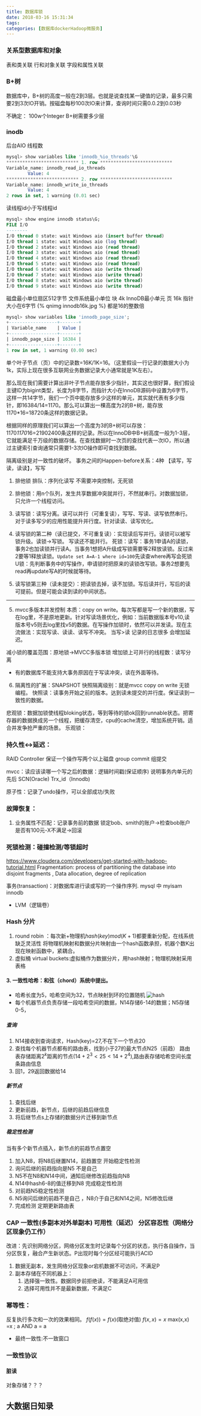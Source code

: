 ```yaml
---
title: 数据库锁
date: 2018-03-16 15:31:34
tags:
categories: [数据库dockerHadoop微服务]
---
```

### 关系型数据库和对象
表和类关联
行和对象关联
字段和属性关联

### B+树
数据库中，B+树的高度一般在2到3层。也就是说查找某一键值的记录，最多只需要2到3次IO开销。按磁盘每秒100次IO来计算，查询时间只需0.0.2到0.03秒

不确定：
100w个Integer B+树需要多少层

### inodb

后台AIO 线程数
```sql
mysql> show variables like 'innodb_%io_threads'\G
*************************** 1. row ***************************
Variable_name: innodb_read_io_threads
        Value: 4
*************************** 2. row ***************************
Variable_name: innodb_write_io_threads
        Value: 4
2 rows in set, 1 warning (0.01 sec)
```

读线程id小于写线程id
```sql
mysql> show engine innodb status\G;
FILE I/O
--------
I/O thread 0 state: wait Windows aio (insert buffer thread)
I/O thread 1 state: wait Windows aio (log thread)
I/O thread 2 state: wait Windows aio (read thread)
I/O thread 3 state: wait Windows aio (read thread)
I/O thread 4 state: wait Windows aio (read thread)
I/O thread 5 state: wait Windows aio (read thread)
I/O thread 6 state: wait Windows aio (write thread)
I/O thread 7 state: wait Windows aio (write thread)
I/O thread 8 state: wait Windows aio (write thread)
I/O thread 9 state: wait Windows aio (write thread)
```

磁盘最小单位扇区512字节
文件系统最小单位 块 4k
InnoDB最小单元 页 16k
指针大小在6字节
{% qnimg innodb16k.jpg %}
都是16的整数倍
```sql
mysql> show variables like 'innodb_page_size';
+------------------+-------+
| Variable_name    | Value |
+------------------+-------+
| innodb_page_size | 16384 |
+------------------+-------+
1 row in set, 1 warning (0.00 sec)
```

单个叶子节点（页）中的记录数=16K/1K=16。（这里假设一行记录的数据大小为1k，实际上现在很多互联网业务数据记录大小通常就是1K左右）。

那么现在我们需要计算出非叶子节点能存放多少指针，其实这也很好算，我们假设主键ID为bigint类型，长度为8字节，而指针大小在InnoDB源码中设置为6字节，这样一共14字节，我们一个页中能存放多少这样的单元，其实就代表有多少指针，即16384/14=1170。那么可以算出一棵高度为2的B+树，能存放1170*16=18720条这样的数据记录。

根据同样的原理我们可以算出一个高度为3的B+树可以存放：1170*1170*16=21902400条这样的记录。所以在InnoDB中B+树高度一般为1-3层，它就能满足千万级的数据存储。在查找数据时一次页的查找代表一次IO，所以通过主键索引查询通常只需要1-3次IO操作即可查找到数据。

隔离级别是对一致性的破坏。
事务之间的Happen-before关系：4种 【读写，写读，读读】，写写
1. 排他锁 排队：序列化读写 不需要冲突控制，无死锁
2. 排他锁：用n个队列，发生共享数据冲突就并行，不然就串行。对数据加锁，只允许一个线程访问。
3. 读写锁：读写分离。读可以并行（可重复读），写写、写读、读写依然串行。对于读多写少的应用性能提升并行度。针对读读、读写优化。
4. 读写锁的第二种（读已提交，不可重复读）：实现读后写并行。读锁可以被写锁升级。读锁->写锁。 写读还不能并行。
死锁：读写：事务1申请A的读锁，事务2也加读锁并行读A。当事务1想把A升级成写锁需要等2释放读锁。反过来2要等1释放读锁。`Update set A=A-1 where id=100`先读查where再写会死锁
U锁：先判断事务中的写操作，申请锁时把原来的读锁改写锁。事务2想要先read再update写A的时候就等待。

5. 读写锁第三种（读未提交）：把读锁去掉，读不加锁。写后读并行，写后的读可提前。但是可能会读到读的中间状态。

---
5.  mvcc多版本并发控制 本质：copy on write。每次写都是写一个新的数据，写在log里，不是原地更新。针对写读场景优化，例如：当前数据版本号v10,读版本号v5则去log里找v5的数据。在写操作加锁时，依然可以并发读。现在主流做法：实现写读、读读、读写不冲突。
当写>读 记录的日志很多 会增加延迟。

减小锁的覆盖范围：原地锁->MVCC多版本锁
增加锁上可并行的线程数：读写分离
- 有的数据库不能支持大事务原因在于写读冲突，读在外面等待。
6. 隔离性的扩展：SNAPSHOT 快照隔离级别：就是mvcc copy on write 无锁编程。
    快照读：读事务开始之前的版本。达到读未提交的并行度。保证读到一致性的数据。

悲观锁：数据加锁使线程bloking状态，等到等待的锁ok回到runnable状态。把寄存器的数据换成另一个线程，把缓存清空，cpu的cache清空，增加系统开销。适合并发争抢严重的场景。
乐观锁：

### 持久性<->延迟：
RAID Controller 保证一个操作写两个以上磁盘
group commit 组提交

mvcc：读应该读哪一个写之后的数据：逻辑时间戳(保证顺序) 说明事务内单元的先后
SCN(Oracle)
Trx_id（Innodb)

原子性：记录了undo操作，可以全部成功/失败

### 故障恢复：
1. 业务属性不匹配：记录事务前的数据
锁定bob、smith的账户->检查bob账户是否有100元-X不满足->回滚

### 死锁检测：碰撞检测/等锁超时

https://www.cloudera.com/developers/get-started-with-hadoop-tutorial.html
Fragmentation: process of partitioning the database into disjoint fragments
, Data allocation,  degree of replication 

事务(transaction)：对数据库进行读或写的一个操作序列.
mysql 中 myisam innodb


- LVM（逻辑卷）

### Hash 分片
1. round robin ：每次新+物理机$hash(key)mod(K+1)$都要重新分配，在线系统缺乏灵活性
    将物理机映射和数据分片映射由一个hash函数承担，机器个数K出现在映射函数中，紧耦合。
2. 虚拟桶 virtual buckets:虚拟桶作为数据分片，用hash映射；物理机映射采用表格

#### 3. 一致性哈希：和弦（chord）系统中提出。
- 哈希长度为5，哈希空间为32，节点映射到环的位置随机
![hash](\images\hash.jpg)
- 每个机器节点负责存储一段哈希空间的数据，N14存储6-14的数据；N5存储0-5，

##### 查询
1. N14接收到查询请求，Hash(key)=27,不在下一个节点20
2. 查找每个机器节点都有的路由表，找到小于27的最大节点N25（前趋）
    路由表存储距离$2^k$距离的节点($14+2^3<25<14+2^4$),路由表存储哈希空间长度条路由信息
3. 回1，29返回数据给14

##### 新节点
1. 查找后继
2. 更新前趋，新节点，后继的前趋后继信息
3. 将后继节点s上存储的数据分片迁移到新节点

##### 稳定性检测
当有多个新节点插入，新节点的前趋节点置空
1. 加入N8，将N8后继置N14，前趋置空
开始稳定性检测
1. 询问后继的前趋指向是N5 不是自己
2. N5不在N8和N14中间，通知后继修改前趋指向N8
3. N14中hash6-8的值迁移到N8 
完成稳定性检测
4. 对前趋N5稳定性检测
5. N5询问后继的前趋不是自己 ，N8介于自己和N14之间，N5修改后继
6. 完成检测 定期更新路由表

### CAP 一致性(多副本对外单副本) 可用性（延迟） 分区容忍性（网络分区现象仍工作）
改进：先识别网络分区，网络分区发生时记录每个分区的状态，执行各自操作，当分区恢复，融合产生新状态。P出现时每个分区经可能执行ACID
1. 数据无副本，发生网络分区现象or宕机数据不可访问，不满足P
2. 副本存储在不同机器上：
    1. 选择强一致性。数据同步前拒绝读，不能满足A可用信
    2. 选择可用性并不是最新数据，不满足C

### 幂等性：
反复执行多次和一次的效果相同。
$f(f(x))=f(x)$(取绝对值)
$f(x,x) = x$ max(x,x) =x ; a AND a = a

- 最终一致性:不一致窗口

### 一致性协议




#### 脏读

对象存储？？？


## 大数据日知录

